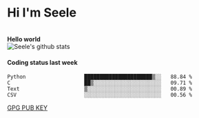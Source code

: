 <h1>Hi I'm Seele</h1>
<br>
<b> Hello world</b>
<br>
<img src="https://github-readme-stats.vercel.app/api?username=Seele0oO&show_icons=true&icon_color=0366d6&bg_color=ffffff&hide_title=true&hide=contribs&include_all_commits=true" alt="Seele's github stats"/>
<br>

<h4>Coding status last week </h4>

<!--START_SECTION:waka-->

```text
Python                   ██████████████████████▒░░   88.84 %
C                        ██▒░░░░░░░░░░░░░░░░░░░░░░   09.71 %
Text                     ▒░░░░░░░░░░░░░░░░░░░░░░░░   00.89 %
CSV                      ░░░░░░░░░░░░░░░░░░░░░░░░░   00.56 %
```

<!--END_SECTION:waka-->



[GPG PUB KEY](https://keys.openpgp.org/vks/v1/by-fingerprint/3FCE91BF5B9666B55B67213C4C57B7824A5B6680)

